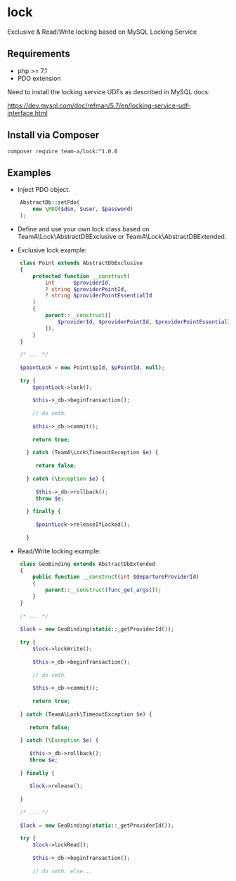 # lock
Exclusive &amp; Read/Write locking based on MySQL Locking Service 

## Requirements

- php >= 7.1
- PDO extension

Need to install the locking service UDFs as described in MySQL docs: 

https://dev.mysql.com/doc/refman/5.7/en/locking-service-udf-interface.html



## Install via Composer

`composer require team-a/lock:^1.0.0`

## Examples

- Inject PDO object.

```php
    AbstractDb::setPdo(
        new \PDO($dsn, $user, $password)
    );
```
    
- Define and use your own lock class based on TeamA\Lock\AbstractDBExclusive or TeamA\Lock\AbstractDBExtended.

- Exclusive lock example:

```php
    class Point extends AbstractDbExclusive
    {
        protected function __construct(
            int      $providerId, 
            ? string $providerPointId, 
            ? string $providerPointEssentialId
        )
        {
            parent::__construct([
                $providerId, $providerPointId, $providerPointEssentialId
            ]);
        }
    }
    
    /* ... */
    
    $pointLock = new Point($pId, $pPointId, null);
    
    try {
        $pointLock->lock();
        
        $this->_db->beginTransaction();
        
        // do smth.
        
        $this->_db->commit();
        
        return true;  
                           
      } catch (TeamA\Lock\TimeoutException $e) {
      
         return false;
         
      } catch (\Exception $e) {
      
         $this->_db->rollback();
         throw $e;
         
      } finally {
      
         $pointLock->releaseIfLocked();
         
      }
``` 
          
- Read/Write locking example:   
    
```php  
    class GeoBinding extends AbstractDbExtended
    {
        public function __construct(int $departureProviderId)
        {
            parent::__construct(func_get_args());
        }
    }  
    
    /* ... */
    
    $lock = new GeoBinding(static::_getProviderId());
    
    try {
        $lock->lockWrite();
        
        $this->_db->beginTransaction();
        
        // do smth.
        
        $this->_db->commit();
        
        return true;  
                         
    } catch (TeamA\Lock\TimeoutException $e) {
    
       return false;
       
    } catch (\Exception $e) {
    
       $this->_db->rollback();
       throw $e;
       
    } finally {
    
       $lock->release();
       
    }   
    
    /* ... */
    
    $lock = new GeoBinding(static::_getProviderId());
        
    try {
        $lock->lockRead();
        
        $this->_db->beginTransaction();
        
        // do smth. else...  
        
```     
       
